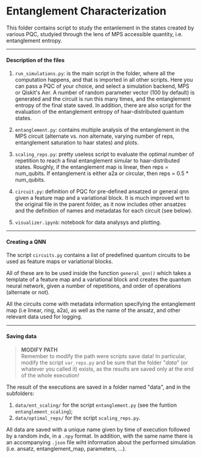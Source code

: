 # Entanglement Characterization  
 
 
This folder contains script to study the entanlement in the states created by various PQC, studyied through the lens of MPS accessible quantity, i.e. entanglement entropy.  

---

#### Description of the files
1. `run_simulations.py`: is the main script in the folder, where all the computation happens, and that is imported in all other scripts. Here you can pass a PQC of your choice, and select a simulation backend, MPS or Qiskit's Aer. A number of random parameter vector (100 by default) is generated and the circuit is run this many times, and the entanglement entropy of the final state saved. In addition, there are also script for the evaluation of the entanglement entropy of haar-distributed quantum states. 

2. `entanglement.py`: contains multiple analysis of the entanglement in the MPS circuit (alternate vs. non alternate, varying number of reps, entanglement saturation to haar states) and plots. 

3. `scaling_reps.py`: pretty useless script to evaluate the optimal number of repetition to reach a final entanglement simular to haar-distributed states. Roughly, if the entanglement map is linear, then reps = num_qubits. If entanglement is either a2a or circular, then reps = 0.5 * num_qubits.

4. `circuit.py`: definition of PQC for pre-defined ansatzed or general qnn given a feature map and a variational block. It is much improved wrt to the original file in the parent folder, as it now includes other ansatzes and the definition of names and metadatas for each circuit (see below).

5. `visualizer.ipynb`: notebook for data analysys and plotting.  

---  


#### Creating a QNN
The script `circuits.py` contains a list of predefined quantum circuits to be used as feature maps or variational blocks. 

All of these are to be used inside the function `general_qnn()` which takes a template of a feature map and a variational block and creates the quantum neural network, given a number of repetitions, and order of operations (alternate or not).  

All the circuits come with metadata information specifying the entanglement map (i.e linear, ring, a2a), as well as the name of the ansatz, and other relevant data used for logging.  

---  


#### Saving data
> **MODIFY PATH**  
Remember to modify the path were scripts save data! In particular, modify the script `var_reps.py` and be sure that the folder "*data*" (or whatever you called it) exists, as the results are saved only at the end of the whole execution!

The result of the executions are saved in a folder named "data", and in the subfolders:
1. `data/ent_scaling/` for the script `entanglement.py` (see the funtion `entanglement_scaling`);
2. `data/optimal_reps/` for the script `scaling_reps.py`.

All data are saved with a unique name given by time of execution followed by a random indx, in a `.npy` format. In addition, with the same name there is an accompanying `.json` file wiht information about the performed simulation (i.e. ansatz, entanglement_map,  parameters, ...).


